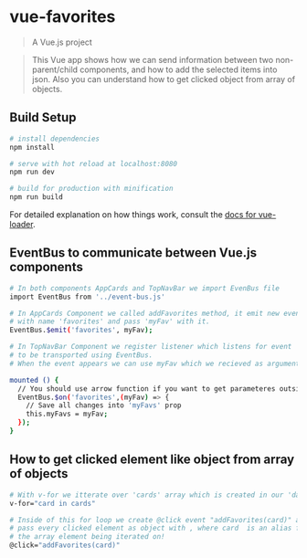 # vue-favorites

> A Vue.js project

> This Vue app shows how we can send information between two non-parent/child components, and how to add the selected items into json.
> Also you can understand how to get clicked object from array of objects.

## Build Setup

``` bash
# install dependencies
npm install

# serve with hot reload at localhost:8080
npm run dev

# build for production with minification
npm run build
```

For detailed explanation on how things work, consult the [docs for vue-loader](http://vuejs.github.io/vue-loader).


## EventBus to communicate between Vue.js components

``` bash
# In both components AppCards and TopNavBar we import EvenBus file
import EventBus from '../event-bus.js'

# In AppCards Component we called addFavorites method, it emit new event 
# with name 'favorites' and pass 'myFav' with it.
EventBus.$emit('favorites', myFav);

# In TopNavBar Component we register listener which listens for event 'favorites' 
# to be transported using EventBus.
# When the event appears we can use myFav which we recieved as argument.

mounted () {
  // You should use arrow function if you want to get parameteres outside mounted function!
  EventBus.$on('favorites',(myFav) => {
    // Save all changes into 'myFavs' prop
    this.myFavs = myFav;
  });
}    
```

## How to get clicked element like object from array of objects

``` bash
# With v-for we itterate over 'cards' array which is created in our 'data'
v-for="card in cards"

# Inside of this for loop we create @click event "addFavorites(card)" and 
# pass every clicked element as object with , where card  is an alias for 
# the array element being iterated on!
@click="addFavorites(card)"
```
